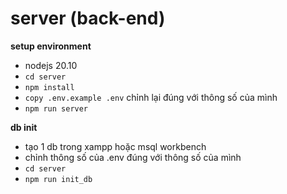# server (back-end)
 **setup environment**
- nodejs 20.10 
- `cd server` 
- `npm install`
- `copy .env.example .env` chỉnh lại đúng với thông số của mình
- `npm run server`

 **db init**
- tạo 1 db trong xampp hoặc msql workbench
- chỉnh thông số của .env đúng với thông số của mình
- `cd server` 
- `npm run init_db`
